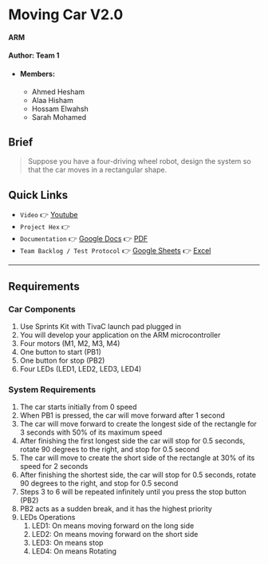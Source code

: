# Moving Car V2.0
#### ARM
#### Author: Team 1
- #### Members:
    - Ahmed Hesham
    - Alaa Hisham
    - Hossam Elwahsh
    - Sarah Mohamed

## Brief
> Suppose you have a four-driving wheel robot, design the system so that the car moves in a rectangular shape.

## Quick Links
- `Video` 👉 [Youtube]()
- `Project Hex` 👉 []()
- `Documentation` 👉 [Google Docs]() 👉 [PDF]()
- `Team Backlog / Test Protocol` 👉 [Google Sheets]() 👉 [Excel]() 

----
## Requirements
### Car Components
1. Use Sprints Kit with TivaC launch pad plugged in
2. You will develop your application on the ARM microcontroller
3. Four motors (M1, M2, M3, M4)
4. One button to start (PB1)
5. One button for stop (PB2)
6. Four LEDs (LED1, LED2, LED3, LED4)
### System Requirements
1. The car starts initially from 0 speed
2. When PB1  is pressed, the car will move forward after 1 second
3. The car will move forward to create the longest side of the rectangle for 3 seconds with 50% of its maximum speed
4. After finishing the first longest side the car will stop for 0.5 seconds, rotate 90 degrees to the right, and stop for 0.5 second
5. The car will move to create the short side of the rectangle at 30% of its speed for 2 seconds
6. After finishing the shortest side, the car will stop for 0.5 seconds, rotate 90 degrees to the right, and stop for 0.5 second
7. Steps 3 to 6 will be repeated infinitely until you press the stop button (PB2)
8. PB2 acts as a sudden break, and it has the highest priority
9. LEDs Operations
    1. LED1: On means moving forward on the long side
    2. LED2: On means moving forward on the short side
    3. LED3: On means stop
    4. LED4: On means Rotating
